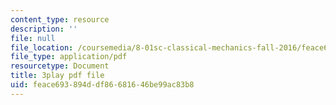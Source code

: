```yaml
---
content_type: resource
description: ''
file: null
file_location: /coursemedia/8-01sc-classical-mechanics-fall-2016/feace693894ddf86681646be99ac83b8_lkeX42KQjac.pdf
file_type: application/pdf
resourcetype: Document
title: 3play pdf file
uid: feace693-894d-df86-6816-46be99ac83b8
---
```


